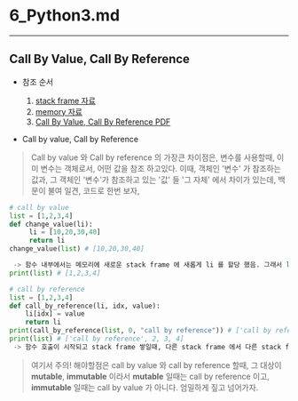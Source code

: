 # 6_Python3.md 

---

## Call By Value, Call By Reference 

- 참조 순서 
	1. [stack frame 자료](/image/stackframe.pdf) <br>
	2. [memory 자료](/image/memory.pdf) <br>
	3. [Call By Value, Call By Reference PDF](/image/call_by_what.pdf) <br>

- Call by value, Call by Reference 

> Call by value 와 Call by reference 의 가장큰 차이점은, 변수를 사용할때, 이미 변수는 객체로서, 어떤 값을 참조 하고있다. 이때, 객체인 '변수' 가 참조하는 값과, 그 객체인 '변수'가 참조하고 있는 '값' 들 '그 자체' 에서 차이가 있는데, 백문이 불여 일견, 코드로 한번 보자, 

```python
# call by value 
list = [1,2,3,4]
def change_value(li):
	 li = [10,20,30,40]
	 return li
change_value(list) # [10,20,30,40]

 -> 함수 내부에서는 메모리에 새로운 stack frame 에 새롭게 li 를 할당 했음. 그래서 list 의 값을 받아서 사용했지만, 실제로 stack frame 가 끝나고 나서는 list의 값 자체가 변하지는 않앗다.
print(list) # [1,2,3,4] 

# call by reference
list = [1,2,3,4]
def call_by_reference(li, idx, value):
	li[idx] = value
	return li
print(call_by_reference(list, 0, "call by reference")) # ['call by reference', 2, 3, 4]
print(list) # ['call by reference', 2, 3, 4]
 -> 함수 호출이 시작되고 stack frame 쌓일때, 다른 stack frame 에서 다른 stack frame 에 있는 list에 접근해서 list 값 자체를 reference(참조) 해서 값 자체를 변경 했다.
```


> 여기서 주의! 해야할점은 call by value 와 call by reference 할때, 그 대상이 **mutable**, **immutable** 이라서 **mutable** 일때는 call by reference 이고, **immutable** 일때는 call by value 가 아니다. 엄밀하게 짚고 넘어가자.
 

 
